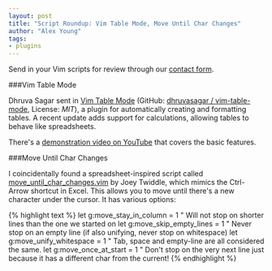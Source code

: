 ```yaml
---
layout: post
title: "Script Roundup: Vim Table Mode, Move Until Char Changes"
author: "Alex Young"
tags: 
- plugins
---
```


<div class="intro">
Send in your Vim scripts for review through our <a href="/contact.html">contact form</a>.
</div>

###Vim Table Mode

Dhruva Sagar sent in [Vim Table Mode](http://www.vim.org/scripts/script.php?script_id=4501) (GitHub: [dhruvasagar / vim-table-mode](https://github.com/dhruvasagar/vim-table-mode), License: _MIT_), a plugin for automatically creating and formatting tables.  A recent update adds support for calculations, allowing tables to behave like spreadsheets.

There's a [demonstration video on YouTube](http://www.youtube.com/watch?v=sK2IH1hiDkw) that covers the basic features.

###Move Until Char Changes

I coincidentally found a spreadsheet-inspired script called [move\_until\_char\_changes.vim](http://www.vim.org/scripts/script.php?script_id=4606) by Joey Twiddle, which mimics the Ctrl-Arrow shortcut in Excel.  This allows you to move until there's a new character under the cursor.  It has various options:

{% highlight text %}
let g:move_stay_in_column   = 1   " Will not stop on shorter lines than the one we started on
let g:move_skip_empty_lines = 1   " Never stop on an empty line (if also unifying, never stop on whitespace)
let g:move_unify_whitespace = 1   " Tab, space and empty-line are all considered the same.
let g:move_once_at_start    = 1   " Don't stop on the very next line just because it has a different char from the current!
{% endhighlight %}


